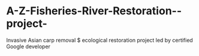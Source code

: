 # A-Z-Fisheries-River-Restoration--project-
Invasive Asian carp removal $ ecological restoration project led by certified Google developer 
